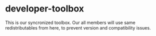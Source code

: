 # developer-toolbox
This is our syncronized toolbox. 
Our all members will use same redistributables from here, to prevent version and compatibility issues.
